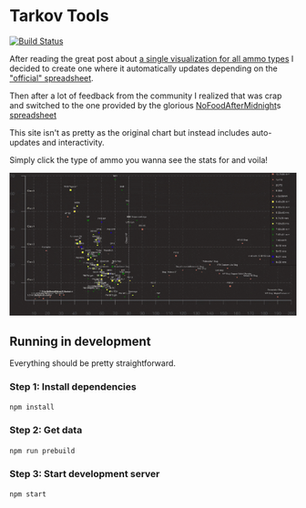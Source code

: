 # Tarkov Tools
[![Build Status](https://travis-ci.org/kokarn/tarkov-tools.svg?branch=master)](https://travis-ci.org/kokarn/tarkov-tools)

After reading the great post about [a single visualization for all ammo types](https://www.reddit.com/r/EscapefromTarkov/comments/ebvizg/ammo_table_visualized_on_one_graph/) I decided to create one where it automatically updates depending on the ["official" spreadsheet](https://docs.google.com/spreadsheets/d/1l_8zSZg-viVTZ2bavMEIIKhix6mFTXuVHWcNKZgBrjQ/htmlview?sle=true).

Then after a lot of feedback from the community I realized that was crap and switched to the one provided by the glorious [NoFoodAfterMidnight](https://www.twitch.tv/nofoodaftermidnight)s [spreadsheet](https://docs.google.com/spreadsheets/u/0/d/1jjWcIue0_PCsbLQAiL5VrIulPK8SzM5jjiCMx9zUuvE)

This site isn't as pretty as the original chart but instead includes auto-updates and interactivity.

Simply click the type of ammo you wanna see the stats for and voila!

![How to use](./utility-preview.gif)


## Running in development

Everything should be pretty straightforward.

### Step 1: Install dependencies  
`npm install`

### Step 2: Get data   
`npm run prebuild`

### Step 3: Start development server  
`npm start`
